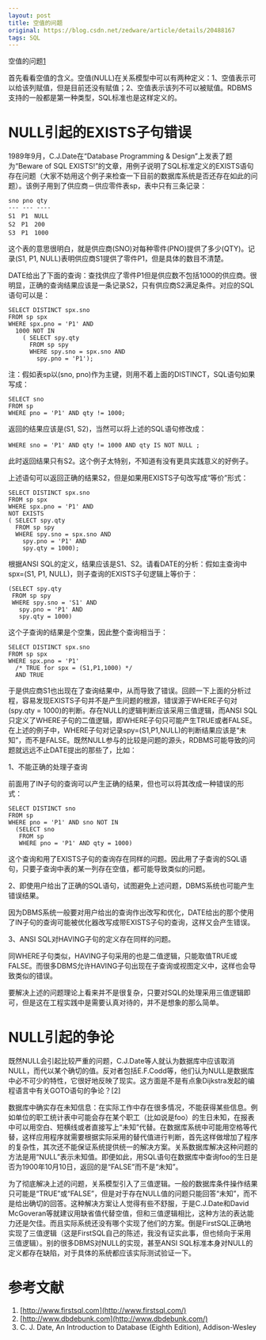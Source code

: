 ```yaml
---
layout: post
title: 空值的问题
original: https://blog.csdn.net/zedware/article/details/20488167
tags: SQL
---
```


空值的问题[1]()

首先看看空值的含义。空值(NULL)在关系模型中可以有两种定义：1、空值表示可以给该列赋值，但是目前还没有赋值；2、空值表示该列不可以被赋值。RDBMS支持的一般都是第一种类型，SQL标准也是这样定义的。

# NULL引起的EXISTS子句错误

1989年9月，C.J.Date在“Database Programming & Design”上发表了题为“Beware of SQL EXISTS!”的文章，用例子说明了SQL标准定义的EXISTS语句存在问题（大家不妨用这个例子来检查一下目前的数据库系统是否还存在如此的问题）。该例子用到了供应商－供应零件表sp，表中只有三条记录：

```
sno pno qty
--- --- ----
S1　P1　NULL
S2　P1　200
S3　P1　1000
```

这个表的意思很明白，就是供应商(SNO)对每种零件(PNO)提供了多少(QTY)。记录(S1, P1, NULL)表明供应商S1提供了零件P1，但是具体的数目不清楚。

DATE给出了下面的查询：查找供应了零件P1但是供应数不包括1000的供应商。很明显，正确的查询结果应该是一条记录S2，只有供应商S2满足条件。对应的SQL语句可以是：

```
SELECT DISTINCT spx.sno
FROM sp spx
WHERE spx.pno = 'P1' AND
  1000 NOT IN
    ( SELECT spy.qty
      FROM sp spy
      WHERE spy.sno = spx.sno AND
        spy.pno = 'P1');
```

注：假如表sp以(sno, pno)作为主键，则用不着上面的DISTINCT，SQL语句如果写成：

```
SELECT sno
FROM sp
WHERE pno = 'P1' AND qty != 1000;
```

返回的结果应该是(S1, S2)，当然可以将上述的SQL语句修改成：

```
WHERE sno = 'P1' AND qty != 1000 AND qty IS NOT NULL ; 　　
```

此时返回结果只有S2。这个例子太特别，不知道有没有更具实践意义的好例子。

上述语句可以返回正确的结果S2，但是如果用EXISTS子句改写成“等价”形式：

```
SELECT DISTINCT spx.sno
FROM sp spx
WHERE spx.pno = 'P1' AND
NOT EXISTS
( SELECT spy.qty
  FROM sp spy
  WHERE spy.sno = spx.sno AND
    spy.pno = 'P1' AND
    spy.qty = 1000);
```

根据ANSI SQL的定义，结果应该是S1、S2。请看DATE的分析：假如主查询中spx=(S1, P1, NULL)，则子查询的EXISTS子句逻辑上等价于：

```
(SELECT spy.qty
 FROM sp spy
 WHERE spy.sno = 'S1' AND
   spy.pno = 'P1' AND
   spy.qty = 1000)
```

这个子查询的结果是个空集，因此整个查询相当于：

```
SELECT DISTINCT spx.sno
FROM sp spx
WHERE spx.pno = 'P1'
  /* TRUE for spx = (S1,P1,1000) */
  AND TRUE
```

于是供应商S1也出现在了查询结果中，从而导致了错误。回顾一下上面的分析过程，容易发现EXISTS子句并不是产生问题的根源，错误源于WHERE子句对(spy.qty = 1000)的判断。存在NULL的逻辑判断应该采用三值逻辑，而ANSI SQL只定义了WHERE子句的二值逻辑，即WHERE子句只可能产生TRUE或者FALSE。在上述的例子中，WHERE子句对记录spy=(S1,P1,NULL)的判断结果应该是“未知”，而不是FALSE。既然NULL参与的比较是问题的源头，RDBMS可能导致的问题就远远不止DATE提出的那些了，比如：

1、不能正确的处理子查询

前面用了IN子句的查询可以产生正确的结果，但也可以将其改成一种错误的形式：

```
SELECT DISTINCT sno 
FROM sp
WHERE pno = 'P1' AND sno NOT IN 
  (SELECT sno
   FROM sp
   WHERE pno = 'P1' AND qty = 1000)
```

这个查询和用了EXISTS子句的查询存在同样的问题。因此用了子查询的SQL语句，只要子查询中表的某一列存在空值，都可能导致类似的问题。

2、即使用户给出了正确的SQL语句，试图避免上述问题，DBMS系统也可能产生错误结果。

因为DBMS系统一般要对用户给出的查询作出改写和优化，DATE给出的那个使用了IN子句的查询可能被优化器改写成带EXISTS子句的查询，这样又会产生错误。

3、ANSI SQL对HAVING子句的定义存在同样的问题。

同WHERE子句类似，HAVING子句采用的也是二值逻辑，只能取值TRUE或FALSE。而很多DBMS允许HAVING子句出现在子查询或视图定义中，这样也会导致类似的错误。

要解决上述的问题理论上看来并不是很复杂，只要对SQL的处理采用三值逻辑即可，但是这在工程实践中是需要认真对待的，并不是想象的那么简单。

# NULL引起的争论

既然NULL会引起比较严重的问题，C.J.Date等人就认为数据库中应该取消NULL，而代以某个确切的值。反对者包括E.F.Codd等，他们认为NULL是数据库中必不可少的特性，它很好地反映了现实。这方面是不是有点象Dijkstra发起的编程语言中有关GOTO语句的争论？[2]

数据库中确实存在未知信息：在实际工作中存在很多情况，不能获得某些信息。例如单位的职工统计表中可能会存在某个职工（比如说是foo）的生日未知，在报表中可以用空白、短横线或者直接写上“未知”代替。在数据库系统中可能用空格等代替，这样应用程序就需要根据实际采用的替代值进行判断，首先这样做增加了程序的复杂性，其次还不能保证系统提供统一的解决方案。关系数据库解决这种问题的方法是用“NULL”表示未知值。即便如此，用SQL语句在数据库中查询foo的生日是否为1900年10月10日，返回的是“FALSE”而不是“未知”。

为了彻底解决上述的问题，关系模型引入了三值逻辑。一般的数据库条件操作结果只可能是“TRUE”或“FALSE”，但是对于存在NULL值的问题只能回答“未知”，而不是给出确切的回答。这种解决方案让人觉得有些不舒服，于是C.J.Date和David McGoveran等就建议用缺省值代替空值，但和三值逻辑相比，这种方法的表达能力还是欠佳。而且实际系统还没有哪个实现了他们的方案。倒是FirstSQL正确地实现了三值逻辑（这是FirstSQL自己的陈述，我没有证实此事，但也倾向于采用三值逻辑）。别的很多DBMS对NULL的实现，甚至ANSI SQL标准本身对NULL的定义都存在缺陷，对于具体的系统都应该实际测试验证一下。

# 参考文献
1. [http://www.firstsql.com](http://www.firstsql.com/)
2. [http://www.dbdebunk.com](http://www.dbdebunk.com/)
3. C. J. Date, An Introduction to Database (Eighth Edition), Addison-Wesley

 
